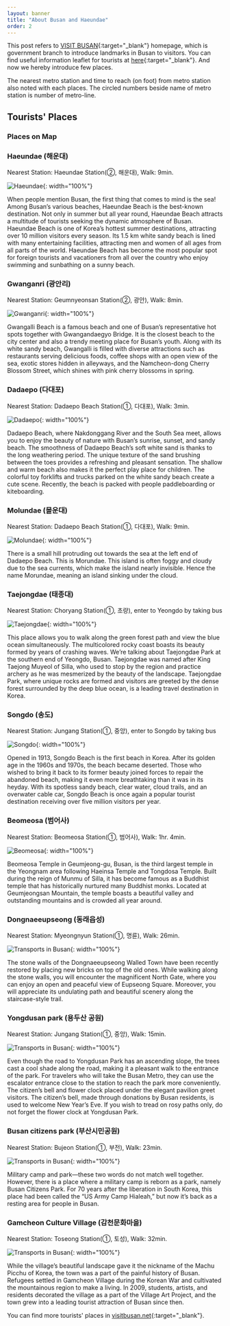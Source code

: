 ```yaml
---
layout: banner
title: "About Busan and Haeundae"
order: 2
---
```


This post refers to [VISIT BUSAN](https://www.visitbusan.net/en/index.do){:target="_blank"} homepage, which is government branch to introduce landmarks in Busan to visitors. You can find useful information leaflet for tourists at [here](https://www.visitbusan.net/board/list.do?boardId=BBS_0000007&menuCd=DOM_000000303001000000){:target="_blank"}. And now we hereby introduce few places.

The nearest metro station and time to reach (on foot) from metro station also noted with each places. The circled numbers beside name of metro station is number of metro-line. <!--(Ⓚ: Donghae-Line, Ⓖ: Busan-Gimhae Light Transit)-->
<!-- ①②③④ⓀⒼ -->

## Tourists' Places

### Places on Map
### Haeundae (해운대)
Nearest Station: Haeundae Station(②, 해운대), Walk: 9min.

![Haeundae](/assets/img/introduction/Haeundae.jpg){: width="100%"}
    
  When people mention Busan, the first thing that comes to mind is the sea! Among Busan’s various beaches, Haeundae Beach is the best-known destination. Not only in summer but all year round, Haeundae Beach attracts a multitude of tourists seeking the dynamic atmosphere of Busan. Haeundae Beach is one of Korea’s hottest summer destinations, attracting over 10 million visitors every season. Its 1.5 km white sandy beach is lined with many entertaining facilities, attracting men and women of all ages from all parts of the world. Haeundae Beach has become the most popular spot for foreign tourists and vacationers from all over the country who enjoy swimming and sunbathing on a sunny beach.

### Gwanganri (광안리)
Nearest Station: Geumnyeonsan Station(②, 광안), Walk: 8min.

![Gwanganri](/assets/img/introduction/Gwangan.jpg){: width="100%"}

  Gwangalli Beach is a famous beach and one of Busan’s representative hot spots together with Gwangandaegyo Bridge. It is the closest beach to the city center and also a trendy meeting place for Busan’s youth. Along with its white sandy beach, Gwangalli is filled with diverse attractions such as restaurants serving delicious foods, coffee shops with an open view of the sea, exotic stores hidden in alleyways, and the Namcheon-dong Cherry Blossom Street, which shines with pink cherry blossoms in spring.

### Dadaepo (다대포)
Nearest Station: Dadaepo Beach Station(①, 다대포), Walk: 3min.

![Dadaepo](/assets/img/introduction/Dadaepo.jpg){: width="100%"}
    
  Dadaepo Beach, where Nakdonggang River and the South Sea meet, allows you to enjoy the beauty of nature with Busan’s sunrise, sunset, and sandy beach. The smoothness of Dadaepo Beach’s soft white sand is thanks to the long weathering period. The unique texture of the sand brushing between the toes provides a refreshing and pleasant sensation. The shallow and warm beach also makes it the perfect play place for children. The colorful toy forklifts and trucks parked on the white sandy beach create a cute scene. Recently, the beach is packed with people paddleboarding or kiteboarding.

### Molundae (몰운대)
Nearest Station: Dadaepo Beach Station(①, 다대포), Walk: 9min.

![Molundae](/assets/img/introduction/Molundae.jpg){: width="100%"}
    
  There is a small hill protruding out towards the sea at the left end of Dadaepo Beach. This is Morundae. This island is often foggy and cloudy due to the sea currents, which make the island nearly invisible. Hence the name Morundae, meaning an island sinking under the cloud. 

### Taejongdae (태종대)
Nearest Station: Choryang Station(①, 초량), enter to Yeongdo by taking bus

![Taejongdae](/assets/img/introduction/Taejongdae.jpg){: width="100%"}
    
  This place allows you to walk along the green forest path and view the blue ocean simultaneously. The multicolored rocky coast boasts its beauty formed by years of crashing waves. We’re talking about Taejongdae Park at the southern end of Yeongdo, Busan. Taejongdae was named after King Taejong Muyeol of Silla, who used to stop by the region and practice archery as he was mesmerized by the beauty of the landscape. Taejongdae Park, where unique rocks are formed and visitors are greeted by the dense forest surrounded by the deep blue ocean, is a leading travel destination in Korea.

### Songdo (송도)
Nearest Station: Jungang Station(①, 중앙), enter to Songdo by taking bus

![Songdo](/assets/img/introduction/Songdo.jpg){: width="100%"}
    
  Opened in 1913, Songdo Beach is the first beach in Korea. After its golden age in the 1960s and 1970s, the beach became deserted. Those who wished to bring it back to its former beauty joined forces to repair the abandoned beach, making it even more breathtaking than it was in its heyday. With its spotless sandy beach, clear water, cloud trails, and an overwater cable car, Songdo Beach is once again a popular tourist destination receiving over five million visitors per year.

### Beomeosa (범어사)
Nearest Station: Beomeosa Station(①, 범어사), Walk: 1hr. 4min.

![Beomeosa](/assets/img/introduction/Beomeosa.jpg){: width="100%"}
    
  Beomeosa Temple in Geumjeong-gu, Busan, is the third largest temple in the Yeongnam area following Haeinsa Temple and Tongdosa Temple. Built during the reign of Munmu of Silla, it has become famous as a Buddhist temple that has historically nurtured many Buddhist monks. Located at Geumjeongsan Mountain, the temple boasts a beautiful valley and outstanding mountains and is crowded all year around.

### Dongnaeeupseong (동래읍성)
Nearest Station: Myeongnyun Station(①, 명륜), Walk: 26min.

![Transports in Busan](/assets/img/introduction/Dongnaeeupseong.jpg){: width="100%"}
    
  The stone walls of the Dongnaeeupseong Walled Town have been recently restored by placing new bricks on top of the old ones. While walking along the stone walls, you will encounter the magnificent North Gate, where you can enjoy an open and peaceful view of Eupseong Square. Moreover, you will appreciate its undulating path and beautiful scenery along the staircase-style trail.

### Yongdusan park (용두산 공원)
Nearest Station: Jungang Station(①, 중앙), Walk: 15min.

![Transports in Busan](/assets/img/introduction/Yongdusan.jpg){: width="100%"}
    
  Even though the road to Yongdusan Park has an ascending slope, the trees cast a cool shade along the road, making it a pleasant walk to the entrance of the park. For travelers who will take the Busan Metro, they can use the escalator entrance close to the station to reach the park more conveniently. The citizen’s bell and flower clock placed under the elegant pavilion greet visitors. The citizen’s bell, made through donations by Busan residents, is used to welcome New Year’s Eve. If you wish to tread on rosy paths only, do not forget the flower clock at Yongdusan Park.

### Busan citizens park (부산시민공원)
Nearest Station: Bujeon Station(①, 부전), Walk: 23min.

![Transports in Busan](/assets/img/introduction/Citizenspark.jpg){: width="100%"}
    
  Military camp and park—these two words do not match well together. However, there is a place where a military camp is reborn as a park, namely Busan Citizens Park. For 70 years after the liberation in South Korea, this place had been called the “US Army Camp Hialeah,” but now it’s back as a resting area for people in Busan.

### Gamcheon Culture Village (감천문화마을)
Nearest Station: Toseong Station(①, 토성), Walk: 32min.

![Transports in Busan](/assets/img/introduction/Gamcheon.jpg){: width="100%"}
    
  While the village’s beautiful landscape gave it the nickname of the Machu Picchu of Korea, the town was a part of the painful history of Busan. Refugees settled in Gamcheon Village during the Korean War and cultivated the mountainous region to make a living. In 2009, students, artists, and residents decorated the village as a part of the Village Art Project, and the town grew into a leading tourist attraction of Busan since then.

You can find more tourists' places in [visitbusan.net](https://www.visitbusan.net/en/index.do){:target="_blank"}.